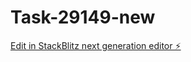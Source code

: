 # Task-29149-new

[Edit in StackBlitz next generation editor ⚡️](https://stackblitz.com/~/github.com/kevin-turing/Task-29149-new)